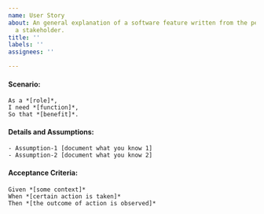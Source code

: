 ```yaml
---
name: User Story
about: An general explanation of a software feature written from the perspective of
  a stakeholder.
title: ''
labels: ''
assignees: ''

---
```


#### Scenario:
```gherkin
As a *[role]*,  
I need *[function]*,
So that *[benefit]*.
```
   
#### Details and Assumptions:
```gherkin
- Assumption-1 [document what you know 1]
- Assumption-2 [document what you know 2]
```
   
#### Acceptance Criteria:
 ```gherkin
 Given *[some context]*
 When *[certain action is taken]*
 Then *[the outcome of action is observed]*
 ```
